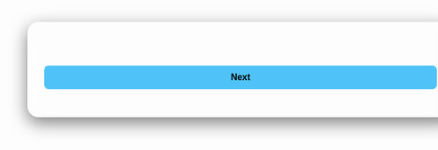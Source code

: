 <head>
  <meta charset="UTF-8" />
  <meta name="viewport" content="width=device-width, initial-scale=1" />
  <title>Quiz App</title>
  <script src="https://cdn.jsdelivr.net/npm/canvas-confetti@1.5.1/dist/confetti.browser.min.js"></script>
  <style>
    @import url('https://fonts.googleapis.com/css2?family=Poppins:wght@400;600;700&display=swap');

    body {
      margin: 0;
      padding: 0;
      font-family: 'Poppins', sans-serif;
      height: 100vh;
      background: #0f2027;
      color: #fff;
      overflow: hidden;
      display: flex;
      justify-content: center;
      align-items: center;
      position: relative;
    }

    /* Animated lines background */
    .lines-bg {
      position: absolute;
      width: 100%;
      height: 100%;
      overflow: hidden;
      z-index: 0;
    }

    .line {
      position: absolute;
      width: 2px;
      height: 100%;
      background: rgba(255, 255, 255, 0.05);
      animation: moveLines 10s linear infinite;
    }

    @keyframes moveLines {
      from {
        transform: translateY(0) rotate(45deg);
      }
      to {
        transform: translateY(-100%) rotate(45deg);
      }
    }

    .quiz-container {
      position: relative;
      background: rgba(255, 255, 255, 0.1);
      padding: 30px;
      border-radius: 20px;
      box-shadow: 0 10px 30px rgba(0, 0, 0, 0.5);
      max-width: 700px;
      width: 250%;
      z-index: 10;
      backdrop-filter: blur(10px);
    }

    .question {
      font-size: 28px;
      font-weight: bold;
      margin-bottom: 20px;
    }

    .options-grid {
      display: grid;
      grid-template-columns: 1fr 1fr;
      gap: 15px;
    }

    .option {
      background: rgba(255, 255, 255, 0.1);
      padding: 20px;
      border-radius: 14px;
      border: 1px solid transparent;
      cursor: pointer;
      transition: 0.3s;
      position: relative;
      color: #fff;
      font-size: 18px;
      text-align: center;
    }

    .option:hover {
      border-color: #4fc3f7;
      background: rgba(255, 255, 255, 0.2);
      box-shadow: 0 0 15px rgba(79, 195, 247, 0.7)
      transform: transformY(-2px);
    }

    .option input[type="radio"] {
      display: none;
    }

    .option input[type="radio"]:checked + span::after {
      content: "✔";
      position: absolute;
      top: 8px;
      right: 10px;
      color: #4fc3f7;
      font-size: 18px;
    }

    .option span {
      display: inline-block;
      width: 100%;
    }

    button {
      margin-top: 20px;
      padding: 12px;
      width: 100%;
      border: none;
      border-radius: 8px;
      background: #4fc3f7;
      color: #000;
      font-size: 16px;
      font-weight: bold;
      cursor: pointer;
      transition: background 0.3s ease;
    }

    button:hover {
      background: #81d4fa;
    }

    #result {
      margin-top: 20px;
      font-size: 20px;
      font-weight: bold;
      color: #00e676;
      text-align: center;
    }

    .progress-bar {
      background: rgba(255, 255, 255, 0.2);
      height: 8px;
      border-radius: 5px;
      overflow: hidden;
      margin-bottom: 15px;
    }

    .progress {
      height: 100%;
      width: 0%;
      background: #4fc3f7;
      transition: width 0.4s ease;
    }

    .timer {
      font-size: 14px;
      color: #b3e5fc;
      margin-bottom: 15px;
      text-align: right;
    }
  </style>
</head>
<body>

<div class="lines-bg">
  <!-- 20 lines at different positions -->
  <script>
    for (let i = 0; i < 20; i++) {
      const line = document.createElement('div');
      line.className = 'line';
      line.style.left = `${Math.random() * 100}%`;
      line.style.animationDuration = `${5 + Math.random() * 10}s`;
      document.body.querySelector('.lines-bg').appendChild(line);
    }
  </script>
</div>

<div class="quiz-container">
  <div class="progress-bar"><div class="progress" id="progress"></div></div>
  <div id="timer" class="timer"></div>
  <div id="question" class="question"></div>
  <div id="options" class="options-grid"></div>
  <button id="nextBtn" onclick="submitAnswer()">Next</button>
  <div id="result"></div>
</div>

<script>
const quizData = [
  { question: "Capital of France?", options: ["Paris", "Berlin", "Madrid", "Rome"], answer: "Paris" },
  { question: "Red Planet?", options: ["Earth", "Mars", "Venus", "Jupiter"], answer: "Mars" },
  { question: "Author of Hamlet?", options: ["Twain", "Shakespeare", "Dickens", "Austen"], answer: "Shakespeare" },
  { question: "Father of Ai?", options: ["Patanjali Baba", "John McCarthy", "Charles Babbage", "Albert Einstein"], answer: "John McCarthy" },
  { question: "Best computer teacher of CLEBS?", options: ["Pratham", "Shiva", "Bishnu", "Devi"], answer: "Pratham" },
  { question: "Capital of Belarus?", options: ["Minsk", "Vilnius", "Brasília", "Chisinau"], answer: "Minsk" },
  { question: "Largest Lake?", options: ["Caspian Sea", "Baikal", "Lake Superior", "Ontario"], answer: "Baikal" },
  { question: "Longest River?", options: ["Amazon", "Nile", "Kaligandaki", "Mississippi"], answer: "Nile" },
  { question: "Gas used to Extinguish Fire?", options: ["Nitrogen", "Oxygen", "Carbon Dioxide", "Hydrogen"], answer: "Carbon Dioxide" },
  { question: "National Animal of Australia?", options: ["Kangaroo", "Panda", "Zebra", "Giraffe"], answer: "Kangaroo" },
  { question: "What does Entomology deals with?", options: ["The study of Insects", "The study of Behaviour of Human Beings", "The study of rocks", "The study of Nature"], answer: "The study of Insects" },
  { question: " Hitler's party is known as?", options: ["Labour Party", "Nazi Party", "Ku-Klux-Klan", "Democratic Party"], answer: "Nazi Party" },
  { question: " When the First Afghan War took place in?", options: ["1969", "1839", "1843", "1848"], answer: "1839" },
  { question: "Largest Island?", options: ["New Guinea", "Greenland", "Andaman Nicobar", "Hawaii"], answer: "Greenland" },
  { question: "Hottest Continent?", options: ["South Asia", "Africa", "Australia", "North America"], answer: "Africa" },
];

let current = 0, score = 0, timer, timeLeft = 20;

function loadQuestion() {
  clearInterval(timer);
  timeLeft = 20;
  document.getElementById("timer").innerText = `Time Left: ${timeLeft}s`;
  timer = setInterval(() => {
    timeLeft--;
    document.getElementById("timer").innerText = `Time Left: ${timeLeft}s`;
    if (timeLeft <= 0) {
      clearInterval(timer);
      submitAnswer(true);
    }
  }, 1000);

  const q = quizData[current];
  document.getElementById("question").innerText = q.question;
  const options = document.getElementById("options");
  options.innerHTML = "";
  q.options.forEach(opt => {
    const id = `opt-${opt}`;
    options.innerHTML += `
      <label class="option">
        <input type="radio" name="option" value="${opt}" id="${id}" />
        <span>${opt}</span>
      </label>
    `;
  });

  document.getElementById("progress").style.width = `${(current / quizData.length) * 100}%`;
}

function submitAnswer(timeout = false) {
  clearInterval(timer);
  const selected = document.querySelector("input[name='option']:checked");
  if (!selected && !timeout) return alert("Please select an option!");
  if (selected && selected.value === quizData[current].answer) score++;
  current++;
  current < quizData.length ? loadQuestion() : showResult();
}

function showResult() {
  document.querySelector(".quiz-container").innerHTML = `
    <h2>Your Score: ${score}/${quizData.length}</h2>
    <p style="margin-top: 10px;">Well done!</p>
  `;
  confetti({ particleCount: 200, spread: 60, origin: { y: 0.6 } });
}

loadQuestion();
</script>

</body>

